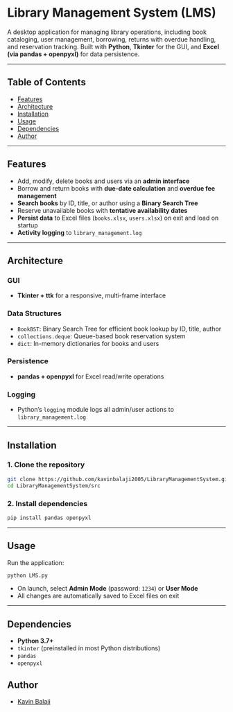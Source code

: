 # Library Management System (LMS)

A desktop application for managing library operations, including book cataloging, user management, borrowing, returns with overdue handling, and reservation tracking. Built with **Python**, **Tkinter** for the GUI, and **Excel (via pandas + openpyxl)** for data persistence.

---

## Table of Contents

- [Features](#features)  
- [Architecture](#architecture)  
- [Installation](#installation)  
- [Usage](#usage)  
- [Dependencies](#dependencies)  
- [Author](#author)

---

## Features

- Add, modify, delete books and users via an **admin interface**
- Borrow and return books with **due-date calculation** and **overdue fee management**
- **Search books** by ID, title, or author using a **Binary Search Tree**
- Reserve unavailable books with **tentative availability dates**
- **Persist data** to Excel files (`books.xlsx`, `users.xlsx`) on exit and load on startup
- **Activity logging** to `library_management.log`

---

## Architecture

### GUI
- **Tkinter + ttk** for a responsive, multi-frame interface

### Data Structures
- `BookBST`: Binary Search Tree for efficient book lookup by ID, title, author  
- `collections.deque`: Queue-based book reservation system  
- `dict`: In-memory dictionaries for books and users

### Persistence
- **pandas + openpyxl** for Excel read/write operations

### Logging
- Python’s `logging` module logs all admin/user actions to `library_management.log`

---

## Installation

### 1. Clone the repository
```bash
git clone https://github.com/kavinbalaji2005/LibraryManagementSystem.git
cd LibraryManagementSystem/src
```

### 2. Install dependencies
```bash
pip install pandas openpyxl
```

---

## Usage

Run the application:
```bash
python LMS.py
```

- On launch, select **Admin Mode** (password: `1234`) or **User Mode**
- All changes are automatically saved to Excel files on exit

---

## Dependencies

- **Python 3.7+**
- `tkinter` (preinstalled in most Python distributions)
- `pandas`
- `openpyxl`

## Author

- [Kavin Balaji](https://github.com/kavinbalaji2005)
